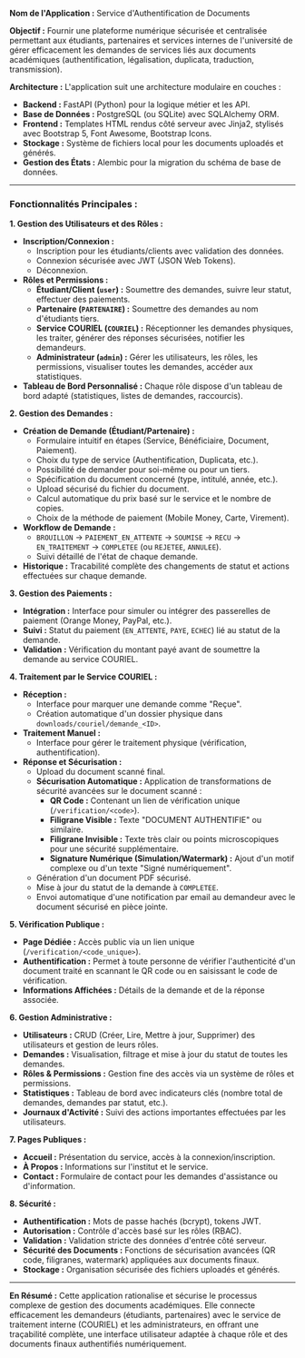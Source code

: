 
**Nom de l'Application :** Service d'Authentification de Documents

**Objectif :**
Fournir une plateforme numérique sécurisée et centralisée permettant aux étudiants, partenaires et services internes de l'université de gérer efficacement les demandes de services liés aux documents académiques (authentification, légalisation, duplicata, traduction, transmission).

**Architecture :**
L'application suit une architecture modulaire en couches :
*   **Backend :** FastAPI (Python) pour la logique métier et les API.
*   **Base de Données :** PostgreSQL (ou SQLite) avec SQLAlchemy ORM.
*   **Frontend :** Templates HTML rendus côté serveur avec Jinja2, stylisés avec Bootstrap 5, Font Awesome, Bootstrap Icons.
*   **Stockage :** Système de fichiers local pour les documents uploadés et générés.
*   **Gestion des États :** Alembic pour la migration du schéma de base de données.

---

### **Fonctionnalités Principales :**

**1. Gestion des Utilisateurs et des Rôles :**
*   **Inscription/Connexion :**
    *   Inscription pour les étudiants/clients avec validation des données.
    *   Connexion sécurisée avec JWT (JSON Web Tokens).
    *   Déconnexion.
*   **Rôles et Permissions :**
    *   **Étudiant/Client (`user`) :** Soumettre des demandes, suivre leur statut, effectuer des paiements.
    *   **Partenaire (`PARTENAIRE`) :** Soumettre des demandes au nom d'étudiants tiers.
    *   **Service COURIEL (`COURIEL`) :** Réceptionner les demandes physiques, les traiter, générer des réponses sécurisées, notifier les demandeurs.
    *   **Administrateur (`admin`) :** Gérer les utilisateurs, les rôles, les permissions, visualiser toutes les demandes, accéder aux statistiques.
*   **Tableau de Bord Personnalisé :** Chaque rôle dispose d'un tableau de bord adapté (statistiques, listes de demandes, raccourcis).

**2. Gestion des Demandes :**
*   **Création de Demande (Étudiant/Partenaire) :**
    *   Formulaire intuitif en étapes (Service, Bénéficiaire, Document, Paiement).
    *   Choix du type de service (Authentification, Duplicata, etc.).
    *   Possibilité de demander pour soi-même ou pour un tiers.
    *   Spécification du document concerné (type, intitulé, année, etc.).
    *   Upload sécurisé du fichier du document.
    *   Calcul automatique du prix basé sur le service et le nombre de copies.
    *   Choix de la méthode de paiement (Mobile Money, Carte, Virement).
*   **Workflow de Demande :**
    *   `BROUILLON` -> `PAIEMENT_EN_ATTENTE` -> `SOUMISE` -> `RECU` -> `EN_TRAITEMENT` -> `COMPLETEE` (ou `REJETEE`, `ANNULEE`).
    *   Suivi détaillé de l'état de chaque demande.
*   **Historique :** Tracabilité complète des changements de statut et actions effectuées sur chaque demande.

**3. Gestion des Paiements :**
*   **Intégration :** Interface pour simuler ou intégrer des passerelles de paiement (Orange Money, PayPal, etc.).
*   **Suivi :** Statut du paiement (`EN_ATTENTE`, `PAYE`, `ECHEC`) lié au statut de la demande.
*   **Validation :** Vérification du montant payé avant de soumettre la demande au service COURIEL.

**4. Traitement par le Service COURIEL :**
*   **Réception :**
    *   Interface pour marquer une demande comme "Reçue".
    *   Création automatique d'un dossier physique dans `downloads/couriel/demande_<ID>`.
*   **Traitement Manuel :**
    *   Interface pour gérer le traitement physique (vérification, authentification).
*   **Réponse et Sécurisation :**
    *   Upload du document scanné final.
    *   **Sécurisation Automatique :** Application de transformations de sécurité avancées sur le document scanné :
        *   **QR Code :** Contenant un lien de vérification unique (`/verification/<code>`).
        *   **Filigrane Visible :** Texte "DOCUMENT AUTHENTIFIE" ou similaire.
        *   **Filigrane Invisible :** Texte très clair ou points microscopiques pour une sécurité supplémentaire.
        *   **Signature Numérique (Simulation/Watermark) :** Ajout d'un motif complexe ou d'un texte "Signé numériquement".
    *   Génération d'un document PDF sécurisé.
    *   Mise à jour du statut de la demande à `COMPLETEE`.
    *   Envoi automatique d'une notification par email au demandeur avec le document sécurisé en pièce jointe.

**5. Vérification Publique :**
*   **Page Dédiée :** Accès public via un lien unique (`/verification/<code_unique>`).
*   **Authentification :** Permet à toute personne de vérifier l'authenticité d'un document traité en scannant le QR code ou en saisissant le code de vérification.
*   **Informations Affichées :** Détails de la demande et de la réponse associée.

**6. Gestion Administrative :**
*   **Utilisateurs :** CRUD (Créer, Lire, Mettre à jour, Supprimer) des utilisateurs et gestion de leurs rôles.
*   **Demandes :** Visualisation, filtrage et mise à jour du statut de toutes les demandes.
*   **Rôles & Permissions :** Gestion fine des accès via un système de rôles et permissions.
*   **Statistiques :** Tableau de bord avec indicateurs clés (nombre total de demandes, demandes par statut, etc.).
*   **Journaux d'Activité :** Suivi des actions importantes effectuées par les utilisateurs.

**7. Pages Publiques :**
*   **Accueil :** Présentation du service, accès à la connexion/inscription.
*   **À Propos :** Informations sur l'institut et le service.
*   **Contact :** Formulaire de contact pour les demandes d'assistance ou d'information.

**8. Sécurité :**
*   **Authentification :** Mots de passe hachés (bcrypt), tokens JWT.
*   **Autorisation :** Contrôle d'accès basé sur les rôles (RBAC).
*   **Validation :** Validation stricte des données d'entrée côté serveur.
*   **Sécurité des Documents :** Fonctions de sécurisation avancées (QR code, filigranes, watermark) appliquées aux documents finaux.
*   **Stockage :** Organisation sécurisée des fichiers uploadés et générés.

---

**En Résumé :**
Cette application rationalise et sécurise le processus complexe de gestion des documents académiques. Elle connecte efficacement les demandeurs (étudiants, partenaires) avec le service de traitement interne (COURIEL) et les administrateurs, en offrant une traçabilité complète, une interface utilisateur adaptée à chaque rôle et des documents finaux authentifiés numériquement.